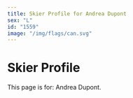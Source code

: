 ```yaml
---
title: Skier Profile for Andrea Dupont
sex: "L"
id: "1559"
image: "/img/flags/can.svg" 
---
```


# Skier Profile

This page is for: Andrea Dupont.
    